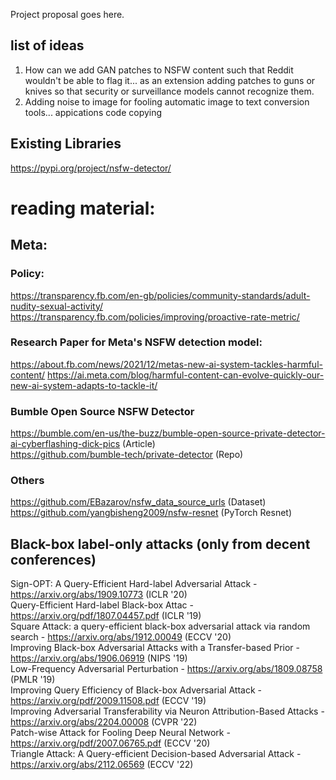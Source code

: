 Project proposal goes here.

## list of ideas
1) How can we add GAN patches to NSFW content such that Reddit wouldn't be able to flag it... as an extension adding patches to guns or knives so that security or surveillance models cannot recognize them.
2) Adding noise to image for fooling automatic image to text conversion tools... appications code copying

## Existing Libraries

https://pypi.org/project/nsfw-detector/

# reading material:
## Meta:
### Policy:
https://transparency.fb.com/en-gb/policies/community-standards/adult-nudity-sexual-activity/
https://transparency.fb.com/policies/improving/proactive-rate-metric/

### Research Paper for Meta's NSFW detection model:

https://about.fb.com/news/2021/12/metas-new-ai-system-tackles-harmful-content/
https://ai.meta.com/blog/harmful-content-can-evolve-quickly-our-new-ai-system-adapts-to-tackle-it/

### Bumble Open Source NSFW Detector

https://bumble.com/en-us/the-buzz/bumble-open-source-private-detector-ai-cyberflashing-dick-pics  (Article)  
https://github.com/bumble-tech/private-detector (Repo)

### Others
https://github.com/EBazarov/nsfw_data_source_urls (Dataset)  
https://github.com/yangbisheng2009/nsfw-resnet (PyTorch Resnet)  

## Black-box label-only attacks (only from decent conferences)  
Sign-OPT: A Query-Efficient Hard-label Adversarial Attack - https://arxiv.org/abs/1909.10773  (ICLR '20)  
Query-Efficient Hard-label Black-box Attac - https://arxiv.org/pdf/1807.04457.pdf  (ICLR '19)  
Square Attack: a query-efficient black-box adversarial attack via random search - https://arxiv.org/abs/1912.00049 (ECCV '20)  
Improving Black-box Adversarial Attacks with a Transfer-based Prior - https://arxiv.org/abs/1906.06919 (NIPS '19)  
Low-Frequency Adversarial Perturbation - https://arxiv.org/abs/1809.08758 (PMLR '19)  
Improving Query Efficiency of Black-box Adversarial Attack - https://arxiv.org/pdf/2009.11508.pdf (ECCV '19)  
Improving Adversarial Transferability via Neuron Attribution-Based Attacks - https://arxiv.org/abs/2204.00008  (CVPR '22)  
Patch-wise Attack for Fooling Deep Neural Network - https://arxiv.org/pdf/2007.06765.pdf (ECCV '20)  
Triangle Attack: A Query-efficient Decision-based Adversarial Attack - https://arxiv.org/abs/2112.06569 (ECCV '22)
